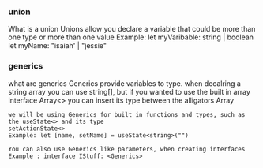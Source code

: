 ### union
What is a union
    Unions allow you declare a variable that could be more than one type or more than one value 
    Example: let myVaribable: string | boolean
        let myName: "isaiah' | "jessie"

### generics 
what are generics
    Generics provide variables to type. when decalring a string array you can use string[], but if you wanted to use the built in array interface Array<> you can insert its type between the alligators Array<string>

    we will be using Generics for built in functions and types, such as the useState<> and its type 
    setActionState<>
    Example: let [name, setName] = useState<string>("")

    You can also use Generics like parameters, when creating interfaces
    Example : interface IStuff: <Generics>